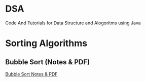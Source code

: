 # DSA
Code And Tutorials for Data Structure and Alogoritms using Java

# Sorting Algorithms
## Bubble Sort (Notes & PDF)
   [Bubble Sort Notes & PDF](https://drive.google.com/file/d/1ueXK5JOAOZv7oOib6u9UorDYVaolDQkL/view?usp=sharing  ) 
    
